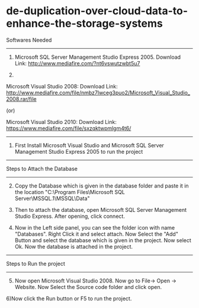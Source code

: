 # de-duplication-over-cloud-data-to-enhance-the-storage-systems
Softwares Needed
**********************************************

1) Microsoft SQL Server Management Studio Express 2005. 
Download Link:
http://www.mediafire.com/?nt6vswutzwbt5u7

2) 
Microsoft Visual Studio 2008:
Download Link:
http://www.mediafire.com/file/nmbz7lwceg3puo2/Microsoft_Visual_Studio_2008.rar/file

(or) 

Microsoft Visual Studio 2010: 
Download Link:
https://www.mediafire.com/file/sxzqktwpmlgm4t6/
**********************************************

1) First Install Microsoft Visual Studio and Microsoft SQL Server Management Studio Express 2005 to run the project

**********************************************
Steps to Attach the Database
**********************************************
2) Copy the Database which is given in the database folder and paste it in the location "C:\Program Files\Microsoft SQL Server\MSSQL.1\MSSQL\Data"

3) Then to attach the database, open Microsoft SQL Server Management Studio Express. After opening, click connect.

4) Now in the Left side panel, you can see the folder icon with name "Databases". Right Click it and select attach. Now Select the "Add" Button and select the database which is given in the project. Now select Ok. Now the database is attached in the project.

**********************************************
Steps to Run the project
**********************************************
5) Now open Microsoft Visual Studio 2008. Now go to File-> Open -> Website. Now Select the Source code folder and click open.

6)Now click the Run button or F5 to run the project.



